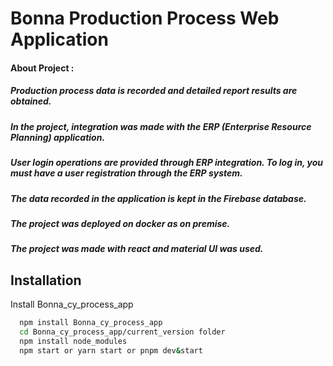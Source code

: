 # Bonna Production Process Web Application

#### About Project : 
##### Production process data is recorded and detailed report results are obtained.
##### In the project, integration was made with the ERP (Enterprise Resource Planning) application.
##### User login operations are provided through ERP integration. To log in, you must have a user registration through the ERP system.
##### The data recorded in the application is kept in the Firebase database.
##### The project was deployed on docker as on premise.
##### The project was made with react and material UI was used.

## Installation

Install Bonna_cy_process_app

```bash
  npm install Bonna_cy_process_app
  cd Bonna_cy_process_app/current_version folder
  npm install node_modules
  npm start or yarn start or pnpm dev&start
```


